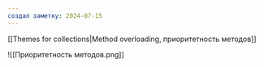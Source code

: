 ```yaml
---
создал заметку: 2024-07-15
---
```

[[Themes for collections|Method overloading, приоритетность методов]]

![[Приоритетность методов.png]]
